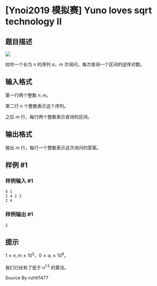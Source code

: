 # [Ynoi2019 模拟赛] Yuno loves sqrt technology II

## 题目描述

![](https://cdn.luogu.com.cn/upload/pic/44005.png)

给你一个长为 $n$ 的序列 $a$，$m$ 次询问，每次查询一个区间的逆序对数。

## 输入格式

第一行两个整数 $n,m$。

第二行 $n$ 个整数表示这个序列。

之后 $m$ 行，每行两个整数表示查询的区间。


## 输出格式

输出 $m$ 行，每行一个整数表示这次询问的答案。

## 样例 #1

### 样例输入 #1
```
4 1
1 4 2 3
2 4
```

### 样例输出 #1

```
2
```

## 提示

$1\leq n,m \leq 10^5$，$0 \leq a_i \leq 10^9$。

我们已经有了低于 $n^{1.5}$ 的算法。

Source
By nzhtl1477

